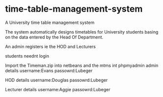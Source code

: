 # time-table-management-system
A University time table management system

The system automatically designs timetables for University students basing on the data entered by the Head Of Department.

An admin registers ie the HOD and Lecturers

students neednt login

Import the Timeman.zip into netbeans and the mtms int phpmyadmin
admin details
username:Evans
passowrd:Lubeger

HOD details
username:Douglas
passowrd:Lubeger

Lecturer details
username:Aggie
passowrd:Lubeger
